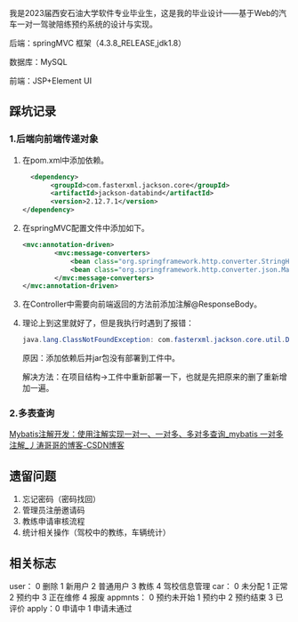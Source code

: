 我是2023届西安石油大学软件专业毕业生，这是我的毕业设计——基于Web的汽车一对一驾驶陪练预约系统的设计与实现。

后端：springMVC 框架（4.3.8_RELEASE,jdk1.8）

数据库：MySQL

前端：JSP+Element UI



## 踩坑记录

### 1.后端向前端传递对象

1. 在pom.xml中添加依赖。

   ```xml
     <dependency>
          <groupId>com.fasterxml.jackson.core</groupId>
          <artifactId>jackson-databind</artifactId>
          <version>2.12.7.1</version>
   </dependency>
   ```

   

2. 在springMVC配置文件中添加如下。

   ```xml
   <mvc:annotation-driven>
           <mvc:message-converters>
               <bean class="org.springframework.http.converter.StringHttpMessageConverter"/>
               <bean class="org.springframework.http.converter.json.MappingJackson2HttpMessageConverter"/>
           </mvc:message-converters>
   </mvc:annotation-driven>
   ```

3. 在Controller中需要向前端返回的方法前添加注解@ResponseBody。

4. 理论上到这里就好了，但是我执行时遇到了报错：

   ```java
   java.lang.ClassNotFoundException: com.fasterxml.jackson.core.util.DefaultPrettyPrinter$Indenter
   ```

   原因：添加依赖后并jar包没有部署到工件中。

   解决方法：在项目结构->工件中重新部署一下，也就是先把原来的删了重新增加一遍。

### 2.多表查询

[Mybatis注解开发：使用注解实现一对一、一对多、多对多查询_mybatis 一对多 注解_丿涛哥哥的博客-CSDN博客](https://blog.csdn.net/qq_37829947/article/details/117229334)

## 遗留问题

1. 忘记密码（密码找回）
2. 管理员注册邀请码
3. 教练申请审核流程
4. 统计相关操作（驾校中的教练，车辆统计）

## 相关标志

user： 0 删除 1 新用户 2 普通用户 3 教练 4 驾校信息管理
car： 0 未分配 1 正常 2 预约中 3 正在维修 4 报废
appmnts： 0 预约未开始 1 预约中 2 预约结束 3 已评价
apply：0 申请中 1 申请未通过